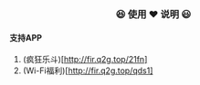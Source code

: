 ### <center> 😆 使用 ❤️ 说明 😃</center>

#### 支持APP
1. (疯狂乐斗)[http://fir.q2g.top/21fn]
2. (Wi-Fi福利)[http://fir.q2g.top/qds1]
